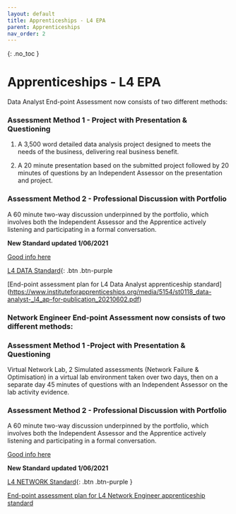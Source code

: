 ```yaml
---
layout: default
title: Apprenticeships - L4 EPA
parent: Apprenticeships
nav_order: 2
---
```


{: .no_toc }

# Apprenticeships - L4 EPA


Data Analyst End-point Assessment now consists of two different methods:

### Assessment Method 1 - Project with Presentation & Questioning

1. A 3,500 word detailed data analysis project designed to meets the needs of the business, delivering real business benefit.

1. A 20 minute presentation based on the submitted project followed by 20 minutes of questions by an Independent Assessor on the presentation and project.

### Assessment Method 2 - Professional Discussion with Portfolio

A 60 minute two-way discussion underpinned by the portfolio, which involves both the Independent Assessor and the Apprentice actively listening and participating in a formal conversation.

**New Standard updated 1/06/2021**

[Good info here](https://www.accelerate-people.co.uk/data-analyst-june-2021/)

[L4 DATA Standard](https://www.instituteforapprenticeships.org/apprenticeship-standards/data-analyst-v1-1){: .btn .btn-purple 

[End-point assessment plan for L4 Data Analyst
apprenticeship standard] (https://www.instituteforapprenticeships.org/media/5154/st0118_data-analyst-_l4_ap-for-publication_20210602.pdf)


### Network Engineer End-point Assessment now consists of two different methods:

### Assessment Method 1 -Project with Presentation & Questioning
Virtual Network Lab, 2 Simulated assessments (Network Failure & Optimisation) in a virtual lab environment taken over two days, then on a separate day 45 minutes of questions with an Independent Assessor on the lab activity evidence.


### Assessment Method 2 - Professional Discussion with Portfolio

A 60 minute two-way discussion underpinned by the portfolio, which involves both the Independent Assessor and the Apprentice actively listening and participating in a formal conversation.

[Good info here](https://www.accelerate-people.co.uk/network-engineer-june-2021/)

**New Standard updated 1/06/2021**

[L4 NETWORK Standard](https:/www.instituteforapprenticeships.org/apprenticeship-standards/network-engineer-v1-2){: .btn .btn-purple } 

[End-point assessment plan for L4 Network Engineer
apprenticeship standard](https://www.instituteforapprenticeships.org/media/5130/st0127_network-engineer_l4_ap-for-publication_20210527.pdf)

